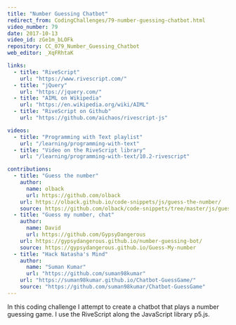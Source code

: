 ```yaml
---
title: "Number Guessing Chatbot"
redirect_from: CodingChallenges/79-number-guessing-chatbot.html
video_number: 79
date: 2017-10-13
video_id: zGe1m_bLOFk
repository: CC_079_Number_Guessing_Chatbot
web_editor: _XqFRhtaK

links:
  - title: "RiveScript"
    url: "https://www.rivescript.com/"
  - title: "jQuery"
    url: "https://jquery.com/"
  - title: "AIML on Wikipedia"
    url: "https://en.wikipedia.org/wiki/AIML"
  - title: "RiveScript on Github"
    url: "https://github.com/aichaos/rivescript-js"

videos:
  - title: "Programming with Text playlist"
    url: "/learning/programming-with-text"
  - title: "Video on the RiveScript library"
    url: "/learning/programming-with-text/10.2-rivescript"

contributions:
  - title: "Guess the number"
    author:
      name: olback
      url: https://github.com/olback
    url: https://olback.github.io/code-snippets/js/guess-the-number/
    source: https://github.com/olback/code-snippets/tree/master/js/guess-the-number
  - title: "Guess my number, chat"
    author:
      name: David
      url: https://github.com/GypsyDangerous
    url: https://gypsydangerous.github.io/number-guessing-bot/
    source: https://gypsydangerous.github.io/Guess-My-number
  - title: "Hack Natasha's Mind"
    author:
      name: "Suman Kumar"
      url: "https://github.com/suman98kumar"
    url: "https://suman98kumar.github.io/Chatbot-GuessGame/"
    source: "https://github.com/suman98kumar/Chatbot-GuessGame"
---
```


In this coding challenge I attempt to create a chatbot that plays a number guessing game. I use the RiveScript along the JavaScript library p5.js.
